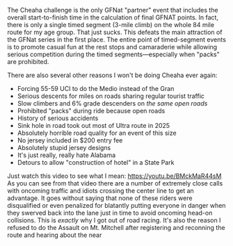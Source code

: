 The Cheaha challenge is the only GFNat "partner" event that includes the overall start-to-finish time in the calculation of final GFNAT points. In fact, there is only a single timed segment (3-mile climb) on the whole 84 mile route for my age group. That just sucks. This defeats the main attraction of the GFNat series in the first place. The entire point of timed-segment events is to promote casual fun at the rest stops and camaraderie while allowing serious competition during the timed segments—especially when "packs" are prohibited.

There are also several other reasons I won't be doing Cheaha ever again:

- Forcing 55-59 UCI to do the Medio instead of the Gran
- Serious descents for miles on roads sharing regular tourist traffic
- Slow climbers and 6% grade descenders on *the same open roads*
- Prohibited "packs" during ride because open roads
- History of serious accidents
- Sink hole in road took out most of Ultra route in 2025
- Absolutely horrible road quality for an event of this size
- No jersey included in $200 entry fee
- Absolutely stupid jersey designs
- It's just really, really hate Alabama
- Detours to allow "construction of hotel" in a State Park

Just watch this video to see what I mean: https://youtu.be/BMckMaR44sM As you can see from that video there are a number of extremely close calls with oncoming traffic and idiots crossing the center line to get an advantage. It goes without saying that none of these riders were disqualified or even penalized for blatantly putting everyone in danger when they swerved back into the lane just in time to avoid oncoming head-on collisions. This is *exactly* why I got out of road racing. It's also the reason I refused to do the Assault on Mt. Mitchell after registering and reconning the route and hearing about the near 